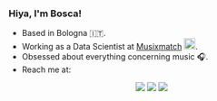 ### Hiya, I'm Bosca! 

- Based in Bologna 🇮🇹.
- Working as a Data Scientist at [Musixmatch](https://www.musixmatch.com/it) <img src="https://upload.wikimedia.org/wikipedia/commons/thumb/e/e3/Musixmatch_logo_icon_only.svg/1200px-Musixmatch_logo_icon_only.svg.png"  width="20" height="20"/>.
- Obsessed about everything concerning music 🎧.
- Reach me at:
<!--
**andreaboscarino/andreaboscarino** is a ✨ _special_ ✨ repository because its `README.md` (this file) appears on your GitHub profile.

Here are some ideas to get you started:

- 🔭 I’m currently working on ...
- 🌱 I’m currently learning ...
- 👯 I’m looking to collaborate on ...
- 🤔 I’m looking for help with ...
- 💬 Ask me about ...
- 📫 How to reach me: ...
- 😄 Pronouns: ...
- ⚡ Fun fact: ...
-->
<p align="center">
<a href="https://github.com/andreaboscarino"><img src="https://img.shields.io/badge/GitHub-100000?style=for-the-badge&logo=github&logoColor=white" /></a>
<a href="https://twitter.com/boscaontherun"><img src="https://img.shields.io/badge/Twitter-1DA1F2?style=for-the-badge&logo=twitter&logoColor=white" /></a>
<a href="https://www.linkedin.com/in/boscarino-andrea/"><img src="https://img.shields.io/badge/LinkedIn-0077B5?style=for-the-badge&logo=linkedin&logoColor=white" /></a>

</p>
